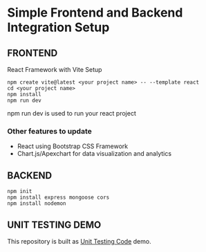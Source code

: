 # Simple Frontend and Backend Integration Setup

## FRONTEND 
React Framework with Vite Setup

```
npm create vite@latest <your project name> -- --template react
cd <your project name>
npm install
npm run dev 
```
npm run dev is used to run your react project
### Other features to update

* React using Bootstrap CSS Framework
* Chart.js/Apexchart for data visualization and analytics

## BACKEND

```
npm init
npm install express mongoose cors
npm install nodemon
```

## UNIT TESTING DEMO

This repository is built as [Unit Testing Code](https://github.com/thehungrycoder225/unit-test-demo.git) demo.

